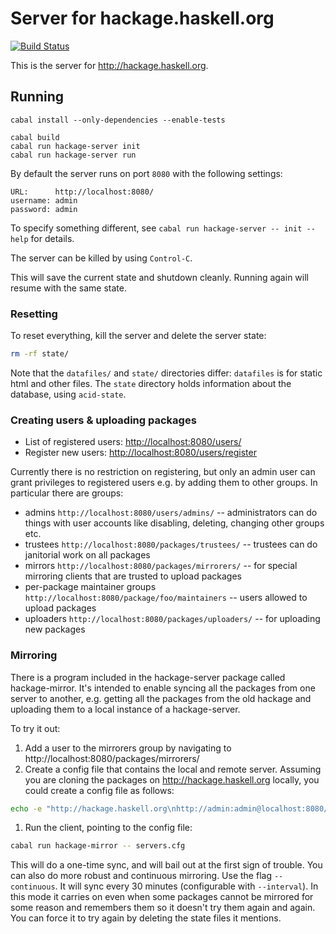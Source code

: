 # Server for hackage.haskell.org

[![Build Status](https://travis-ci.org/haskell/hackage-server.png?branch=master)](https://travis-ci.org/haskell/hackage-server)

This is the server for <http://hackage.haskell.org>.

## Running

    cabal install --only-dependencies --enable-tests

    cabal build
    cabal run hackage-server init
    cabal run hackage-server run

By default the server runs on port `8080` with the following settings:

    URL:      http://localhost:8080/
    username: admin
    password: admin

To specify something different, see `cabal run hackage-server -- init
--help` for details.

The server can be killed by using `Control-C`.

This will save the current state and shutdown cleanly. Running again
will resume with the same state.

### Resetting

To reset everything, kill the server and delete the server state:

```bash
rm -rf state/
```

Note that the `datafiles/` and `state/` directories differ:
`datafiles` is for static html and other files. The `state` directory
holds information about the database, using `acid-state`.

### Creating users & uploading packages

* List of registered users: <http://localhost:8080/users/>
* Register new users: <http://localhost:8080/users/register>

Currently there is no restriction on registering, but only an admin
user can grant privileges to registered users e.g. by adding them to
other groups. In particular there are groups:

 * admins `http://localhost:8080/users/admins/` -- administrators can
   do things with user accounts like disabling, deleting, changing
   other groups etc.
 * trustees `http://localhost:8080/packages/trustees/` -- trustees can
   do janitorial work on all packages
 * mirrors `http://localhost:8080/packages/mirrorers/` -- for special
   mirroring clients that are trusted to upload packages
 * per-package maintainer groups
   `http://localhost:8080/package/foo/maintainers` -- users allowed to
   upload packages
 * uploaders `http://localhost:8080/packages/uploaders/` -- for
   uploading new packages

### Mirroring

There is a program included in the hackage-server package called
hackage-mirror. It's intended to enable syncing all the packages from
one server to another, e.g. getting all the packages from the old
hackage and uploading them to a local instance of a hackage-server.

To try it out:

1. Add a user to the mirrorers group by navigating to
   http://localhost:8080/packages/mirrorers/
1. Create a config file that contains the local and remote
   server. Assuming you are cloning the packages on
   <http://hackage.haskell.org> locally, you could create a config
   file as follows:

```bash
echo -e "http://hackage.haskell.org\nhttp://admin:admin@localhost:8080/" > servers.cfg
```

1. Run the client, pointing to the config file:

```bash
cabal run hackage-mirror -- servers.cfg
```

This will do a one-time sync, and will bail out at the first sign of
trouble. You can also do more robust and continuous mirroring. Use the
flag `--continuous`. It will sync every 30 minutes (configurable with
`--interval`). In this mode it carries on even when some packages
cannot be mirrored for some reason and remembers them so it doesn't
try them again and again. You can force it to try again by deleting
the state files it mentions.
